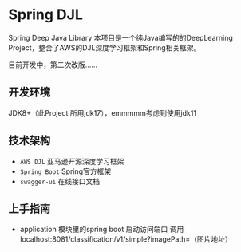 # Spring DJL
Spring Deep Java Library
本项目是一个纯Java编写的的DeepLearning Project，整合了AWS的DJL深度学习框架和Spring相关框架。

目前开发中，第二次改版......

## 开发环境
JDK8+（此Project 所用jdk17），emmmmm考虑到使用jdk11

## 技术架构

* `AWS DJL` 亚马逊开源深度学习框架
* `Spring Boot` Spring官方框架
* `swagger-ui` 在线接口文档

## 上手指南
* application 模块里的spring boot 启动访问端口 调用localhost:8081/classification/v1/simple?imagePath=（图片地址）

